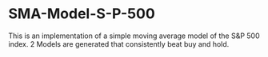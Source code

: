 # SMA-Model-S-P-500
This is an implementation of a simple moving average model of the S&amp;P 500 index. 2 Models are generated that consistently beat buy and hold.
